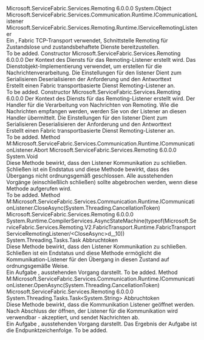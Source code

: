 <Type Name="FabricTransportServiceRemotingListener" FullName="Microsoft.ServiceFabric.Services.Remoting.V2.FabricTransport.Runtime.FabricTransportServiceRemotingListener">
  <TypeSignature Language="C#" Value="public class FabricTransportServiceRemotingListener : Microsoft.ServiceFabric.Services.Communication.Runtime.ICommunicationListener, Microsoft.ServiceFabric.Services.Remoting.Runtime.IServiceRemotingListener" />
  <TypeSignature Language="ILAsm" Value=".class public auto ansi beforefieldinit FabricTransportServiceRemotingListener extends System.Object implements class Microsoft.ServiceFabric.Services.Communication.Runtime.ICommunicationListener, class Microsoft.ServiceFabric.Services.Remoting.Runtime.IServiceRemotingListener" />
  <TypeSignature Language="DocId" Value="T:Microsoft.ServiceFabric.Services.Remoting.V2.FabricTransport.Runtime.FabricTransportServiceRemotingListener" />
  <TypeSignature Language="VB.NET" Value="Public Class FabricTransportServiceRemotingListener&#xA;Implements ICommunicationListener, IServiceRemotingListener" />
  <TypeSignature Language="F#" Value="type FabricTransportServiceRemotingListener = class&#xA;    interface IServiceRemotingListener&#xA;    interface ICommunicationListener" />
  <AssemblyInfo>
    <AssemblyName>Microsoft.ServiceFabric.Services.Remoting</AssemblyName>
    <AssemblyVersion>6.0.0.0</AssemblyVersion>
  </AssemblyInfo>
  <Base>
    <BaseTypeName>System.Object</BaseTypeName>
  </Base>
  <Interfaces>
    <Interface>
      <InterfaceName>Microsoft.ServiceFabric.Services.Communication.Runtime.ICommunicationListener</InterfaceName>
    </Interface>
    <Interface>
      <InterfaceName>Microsoft.ServiceFabric.Services.Remoting.Runtime.IServiceRemotingListener</InterfaceName>
    </Interface>
  </Interfaces>
  <Docs>
    <summary>
                Ein <see cref="T:Microsoft.ServiceFabric.Services.Remoting.Runtime.IServiceRemotingListener" /> , Fabric TCP-Transport verwendet, Schnittstelle Remoting für Zustandslose und zustandsbehaftete Dienste bereitzustellen.
                </summary>
    <remarks>To be added.</remarks>
  </Docs>
  <Members>
    <Member MemberName=".ctor">
      <MemberSignature Language="C#" Value="public FabricTransportServiceRemotingListener (System.Fabric.ServiceContext serviceContext, Microsoft.ServiceFabric.Services.Remoting.IService serviceImplementation, Microsoft.ServiceFabric.Services.Remoting.FabricTransport.Runtime.FabricTransportRemotingListenerSettings remotingListenerSettings = null, Microsoft.ServiceFabric.Services.Remoting.V2.IServiceRemotingMessageSerializationProvider serializationProvider = null);" />
      <MemberSignature Language="ILAsm" Value=".method public hidebysig specialname rtspecialname instance void .ctor(class System.Fabric.ServiceContext serviceContext, class Microsoft.ServiceFabric.Services.Remoting.IService serviceImplementation, class Microsoft.ServiceFabric.Services.Remoting.FabricTransport.Runtime.FabricTransportRemotingListenerSettings remotingListenerSettings, class Microsoft.ServiceFabric.Services.Remoting.V2.IServiceRemotingMessageSerializationProvider serializationProvider) cil managed" />
      <MemberSignature Language="DocId" Value="M:Microsoft.ServiceFabric.Services.Remoting.V2.FabricTransport.Runtime.FabricTransportServiceRemotingListener.#ctor(System.Fabric.ServiceContext,Microsoft.ServiceFabric.Services.Remoting.IService,Microsoft.ServiceFabric.Services.Remoting.FabricTransport.Runtime.FabricTransportRemotingListenerSettings,Microsoft.ServiceFabric.Services.Remoting.V2.IServiceRemotingMessageSerializationProvider)" />
      <MemberSignature Language="F#" Value="new Microsoft.ServiceFabric.Services.Remoting.V2.FabricTransport.Runtime.FabricTransportServiceRemotingListener : System.Fabric.ServiceContext * Microsoft.ServiceFabric.Services.Remoting.IService * Microsoft.ServiceFabric.Services.Remoting.FabricTransport.Runtime.FabricTransportRemotingListenerSettings * Microsoft.ServiceFabric.Services.Remoting.V2.IServiceRemotingMessageSerializationProvider -&gt; Microsoft.ServiceFabric.Services.Remoting.V2.FabricTransport.Runtime.FabricTransportServiceRemotingListener" Usage="new Microsoft.ServiceFabric.Services.Remoting.V2.FabricTransport.Runtime.FabricTransportServiceRemotingListener (serviceContext, serviceImplementation, remotingListenerSettings, serializationProvider)" />
      <MemberType>Constructor</MemberType>
      <AssemblyInfo>
        <AssemblyName>Microsoft.ServiceFabric.Services.Remoting</AssemblyName>
        <AssemblyVersion>6.0.0.0</AssemblyVersion>
      </AssemblyInfo>
      <Parameters>
        <Parameter Name="serviceContext" Type="System.Fabric.ServiceContext" />
        <Parameter Name="serviceImplementation" Type="Microsoft.ServiceFabric.Services.Remoting.IService" />
        <Parameter Name="remotingListenerSettings" Type="Microsoft.ServiceFabric.Services.Remoting.FabricTransport.Runtime.FabricTransportRemotingListenerSettings" />
        <Parameter Name="serializationProvider" Type="Microsoft.ServiceFabric.Services.Remoting.V2.IServiceRemotingMessageSerializationProvider" />
      </Parameters>
      <Docs>
        <param name="serviceContext">
                Der Kontext des Diensts für das Remoting-Listener erstellt wird. 
            </param>
        <param name="serviceImplementation">
                Das Dienstobjekt-Implementierung verwendet, um erstellen <see cref="T:Microsoft.ServiceFabric.Services.Remoting.V2.Runtime.ServiceRemotingMessageDispatcher" /> für die Nachrichtenverarbeitung.
                </param>
        <param name="remotingListenerSettings">Die Einstellungen für den listener</param>
        <param name="serializationProvider">Dient zum Serialisieren Deserialisieren der Anforderung und den Antworttext </param>
        <summary>
                Erstellt einen Fabric transportbasierte Dienst Remoting-Listener an.
            </summary>
        <remarks>To be added.</remarks>
      </Docs>
    </Member>
    <Member MemberName=".ctor">
      <MemberSignature Language="C#" Value="public FabricTransportServiceRemotingListener (System.Fabric.ServiceContext serviceContext, Microsoft.ServiceFabric.Services.Remoting.V2.Runtime.IServiceRemotingMessageHandler serviceRemotingMessageHandler, Microsoft.ServiceFabric.Services.Remoting.FabricTransport.Runtime.FabricTransportRemotingListenerSettings remotingListenerSettings = null, Microsoft.ServiceFabric.Services.Remoting.V2.IServiceRemotingMessageSerializationProvider serializationProvider = null);" />
      <MemberSignature Language="ILAsm" Value=".method public hidebysig specialname rtspecialname instance void .ctor(class System.Fabric.ServiceContext serviceContext, class Microsoft.ServiceFabric.Services.Remoting.V2.Runtime.IServiceRemotingMessageHandler serviceRemotingMessageHandler, class Microsoft.ServiceFabric.Services.Remoting.FabricTransport.Runtime.FabricTransportRemotingListenerSettings remotingListenerSettings, class Microsoft.ServiceFabric.Services.Remoting.V2.IServiceRemotingMessageSerializationProvider serializationProvider) cil managed" />
      <MemberSignature Language="DocId" Value="M:Microsoft.ServiceFabric.Services.Remoting.V2.FabricTransport.Runtime.FabricTransportServiceRemotingListener.#ctor(System.Fabric.ServiceContext,Microsoft.ServiceFabric.Services.Remoting.V2.Runtime.IServiceRemotingMessageHandler,Microsoft.ServiceFabric.Services.Remoting.FabricTransport.Runtime.FabricTransportRemotingListenerSettings,Microsoft.ServiceFabric.Services.Remoting.V2.IServiceRemotingMessageSerializationProvider)" />
      <MemberSignature Language="F#" Value="new Microsoft.ServiceFabric.Services.Remoting.V2.FabricTransport.Runtime.FabricTransportServiceRemotingListener : System.Fabric.ServiceContext * Microsoft.ServiceFabric.Services.Remoting.V2.Runtime.IServiceRemotingMessageHandler * Microsoft.ServiceFabric.Services.Remoting.FabricTransport.Runtime.FabricTransportRemotingListenerSettings * Microsoft.ServiceFabric.Services.Remoting.V2.IServiceRemotingMessageSerializationProvider -&gt; Microsoft.ServiceFabric.Services.Remoting.V2.FabricTransport.Runtime.FabricTransportServiceRemotingListener" Usage="new Microsoft.ServiceFabric.Services.Remoting.V2.FabricTransport.Runtime.FabricTransportServiceRemotingListener (serviceContext, serviceRemotingMessageHandler, remotingListenerSettings, serializationProvider)" />
      <MemberType>Constructor</MemberType>
      <AssemblyInfo>
        <AssemblyName>Microsoft.ServiceFabric.Services.Remoting</AssemblyName>
        <AssemblyVersion>6.0.0.0</AssemblyVersion>
      </AssemblyInfo>
      <Parameters>
        <Parameter Name="serviceContext" Type="System.Fabric.ServiceContext" />
        <Parameter Name="serviceRemotingMessageHandler" Type="Microsoft.ServiceFabric.Services.Remoting.V2.Runtime.IServiceRemotingMessageHandler" />
        <Parameter Name="remotingListenerSettings" Type="Microsoft.ServiceFabric.Services.Remoting.FabricTransport.Runtime.FabricTransportRemotingListenerSettings" />
        <Parameter Name="serializationProvider" Type="Microsoft.ServiceFabric.Services.Remoting.V2.IServiceRemotingMessageSerializationProvider" />
      </Parameters>
      <Docs>
        <param name="serviceContext">
                Der Kontext des Diensts für das Remoting-Listener erstellt wird.
            </param>
        <param name="serviceRemotingMessageHandler">
                Der Handler für die Verarbeitung von Nachrichten von Remoting. Wie die Nachrichten empfangen werden, werden Sie von der Listener an diesen Handler übermittelt.
                </param>
        <param name="remotingListenerSettings">Die Einstellungen für den listener</param>
        <param name="serializationProvider">Dient zum Serialisieren Deserialisieren der Anforderung und den Antworttext </param>
        <summary>
                Erstellt einen Fabric transportbasierte Dienst Remoting-Listener an.
            </summary>
        <remarks>To be added.</remarks>
      </Docs>
    </Member>
    <Member MemberName="Abort">
      <MemberSignature Language="C#" Value="public void Abort ();" />
      <MemberSignature Language="ILAsm" Value=".method public hidebysig newslot virtual instance void Abort() cil managed" />
      <MemberSignature Language="DocId" Value="M:Microsoft.ServiceFabric.Services.Remoting.V2.FabricTransport.Runtime.FabricTransportServiceRemotingListener.Abort" />
      <MemberSignature Language="VB.NET" Value="Public Sub Abort ()" />
      <MemberSignature Language="F#" Value="abstract member Abort : unit -&gt; unit&#xA;override this.Abort : unit -&gt; unit" Usage="fabricTransportServiceRemotingListener.Abort " />
      <MemberType>Method</MemberType>
      <Implements>
        <InterfaceMember>M:Microsoft.ServiceFabric.Services.Communication.Runtime.ICommunicationListener.Abort</InterfaceMember>
      </Implements>
      <AssemblyInfo>
        <AssemblyName>Microsoft.ServiceFabric.Services.Remoting</AssemblyName>
        <AssemblyVersion>6.0.0.0</AssemblyVersion>
      </AssemblyInfo>
      <ReturnValue>
        <ReturnType>System.Void</ReturnType>
      </ReturnValue>
      <Parameters />
      <Docs>
        <summary>
            Diese Methode bewirkt, dass den Listener Kommunikation zu schließen. Schließen ist ein Endstatus und diese Methode bewirkt, dass des Übergangs nicht ordnungsgemäß geschlossen. Alle ausstehenden Vorgänge (einschließlich schließen) sollte abgebrochen werden, wenn diese Methode aufgerufen wird.
            </summary>
        <remarks>To be added.</remarks>
      </Docs>
    </Member>
    <Member MemberName="CloseAsync">
      <MemberSignature Language="C#" Value="public System.Threading.Tasks.Task CloseAsync (System.Threading.CancellationToken cancellationToken);" />
      <MemberSignature Language="ILAsm" Value=".method public hidebysig newslot virtual instance class System.Threading.Tasks.Task CloseAsync(valuetype System.Threading.CancellationToken cancellationToken) cil managed" />
      <MemberSignature Language="DocId" Value="M:Microsoft.ServiceFabric.Services.Remoting.V2.FabricTransport.Runtime.FabricTransportServiceRemotingListener.CloseAsync(System.Threading.CancellationToken)" />
      <MemberSignature Language="F#" Value="abstract member CloseAsync : System.Threading.CancellationToken -&gt; System.Threading.Tasks.Task&#xA;override this.CloseAsync : System.Threading.CancellationToken -&gt; System.Threading.Tasks.Task" Usage="fabricTransportServiceRemotingListener.CloseAsync cancellationToken" />
      <MemberType>Method</MemberType>
      <Implements>
        <InterfaceMember>M:Microsoft.ServiceFabric.Services.Communication.Runtime.ICommunicationListener.CloseAsync(System.Threading.CancellationToken)</InterfaceMember>
      </Implements>
      <AssemblyInfo>
        <AssemblyName>Microsoft.ServiceFabric.Services.Remoting</AssemblyName>
        <AssemblyVersion>6.0.0.0</AssemblyVersion>
      </AssemblyInfo>
      <Attributes>
        <Attribute>
          <AttributeName>System.Runtime.CompilerServices.AsyncStateMachine(typeof(Microsoft.ServiceFabric.Services.Remoting.V2.FabricTransport.Runtime.FabricTransportServiceRemotingListener/&lt;CloseAsync&gt;d__10))</AttributeName>
        </Attribute>
      </Attributes>
      <ReturnValue>
        <ReturnType>System.Threading.Tasks.Task</ReturnType>
      </ReturnValue>
      <Parameters>
        <Parameter Name="cancellationToken" Type="System.Threading.CancellationToken" />
      </Parameters>
      <Docs>
        <param name="cancellationToken">Abbruchtoken</param>
        <summary>
            Diese Methode bewirkt, dass den Listener Kommunikation zu schließen. Schließen ist ein Endstatus und diese Methode ermöglicht die Kommunikation-Listener für den Übergang in diesen Zustand auf ordnungsgemäße Weise.
            </summary>
        <returns>
            Ein <see cref="T:System.Threading.Tasks.Task">Aufgabe</see> , ausstehenden Vorgang darstellt.
            </returns>
        <remarks>To be added.</remarks>
      </Docs>
    </Member>
    <Member MemberName="OpenAsync">
      <MemberSignature Language="C#" Value="public System.Threading.Tasks.Task&lt;string&gt; OpenAsync (System.Threading.CancellationToken cancellationToken);" />
      <MemberSignature Language="ILAsm" Value=".method public hidebysig newslot virtual instance class System.Threading.Tasks.Task`1&lt;string&gt; OpenAsync(valuetype System.Threading.CancellationToken cancellationToken) cil managed" />
      <MemberSignature Language="DocId" Value="M:Microsoft.ServiceFabric.Services.Remoting.V2.FabricTransport.Runtime.FabricTransportServiceRemotingListener.OpenAsync(System.Threading.CancellationToken)" />
      <MemberSignature Language="F#" Value="abstract member OpenAsync : System.Threading.CancellationToken -&gt; System.Threading.Tasks.Task&lt;string&gt;&#xA;override this.OpenAsync : System.Threading.CancellationToken -&gt; System.Threading.Tasks.Task&lt;string&gt;" Usage="fabricTransportServiceRemotingListener.OpenAsync cancellationToken" />
      <MemberType>Method</MemberType>
      <Implements>
        <InterfaceMember>M:Microsoft.ServiceFabric.Services.Communication.Runtime.ICommunicationListener.OpenAsync(System.Threading.CancellationToken)</InterfaceMember>
      </Implements>
      <AssemblyInfo>
        <AssemblyName>Microsoft.ServiceFabric.Services.Remoting</AssemblyName>
        <AssemblyVersion>6.0.0.0</AssemblyVersion>
      </AssemblyInfo>
      <ReturnValue>
        <ReturnType>System.Threading.Tasks.Task&lt;System.String&gt;</ReturnType>
      </ReturnValue>
      <Parameters>
        <Parameter Name="cancellationToken" Type="System.Threading.CancellationToken" />
      </Parameters>
      <Docs>
        <param name="cancellationToken">Abbruchtoken</param>
        <summary>
            Diese Methode bewirkt, dass die Kommunikation Listener geöffnet werden. Nach Abschluss der öffnen, der Listener für die Kommunikation wird verwendbar - akzeptiert, und sendet Nachrichten ab.
            </summary>
        <returns>
            Ein <see cref="T:System.Threading.Tasks.Task">Aufgabe</see> , ausstehenden Vorgang darstellt. Das Ergebnis der Aufgabe ist die Endpunktzeichenfolge.
            </returns>
        <remarks>To be added.</remarks>
      </Docs>
    </Member>
  </Members>
</Type>